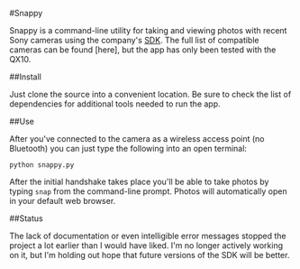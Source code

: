 #Snappy

Snappy is a command-line utility for taking and viewing photos with recent Sony cameras using the company's [SDK](http://camera.developer.sony.com). The full list of compatible cameras can be found [here], but the app has only been tested with the QX10.

##Install

Just clone the source into a convenient location. Be sure to check the list of dependencies for additional tools needed to run the app.

##Use

After you've connected to the camera as a wireless access point (no Bluetooth) you can just type the following into an open terminal:

`python snappy.py`

After the initial handshake takes place you'll be able to take photos by typing `snap` from the command-line prompt. Photos will automatically open in your default web browser.

##Status

The lack of documentation or even intelligible error messages stopped the project a lot earlier than I would have liked. I'm no longer actively working on it, but I'm holding out hope that future versions of the SDK will be better.